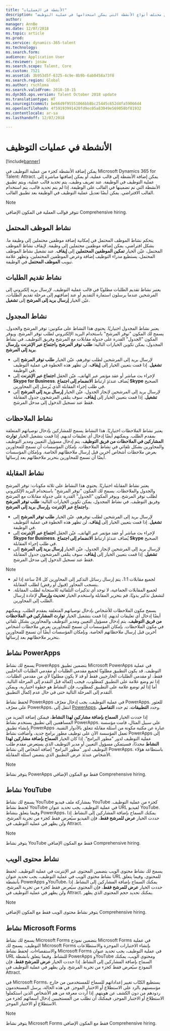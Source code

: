 ```yaml
---
title: "الأنشطة في العمليات"
description: "يوفر هذا الموضوع معلومات حول مختلف أنواع الأنشطة التي يمكن استخدامها في عملية التوظيف."
author: 
manager: AnnBe
ms.date: 12/07/2018
ms.topic: article
ms.prod: 
ms.service: dynamics-365-talent
ms.technology: 
ms.search.form: 
audience: Application User
ms.reviewer: josaw
ms.search.scope: Talent, Core
ms.custom: 7521
ms.assetid: 3b953d5f-6325-4c9e-8b9b-6ab0458a73f8
ms.search.region: Global
ms.author: rschloma
ms.search.validFrom: 2018-10-15
ms.dyn365.ops.version: Talent October 2018 update
ms.translationtype: HT
ms.sourcegitcommit: be66d9f95551066bb8bc25445c652d4fa59066d4
ms.openlocfilehash: 4f59193991420fd9ec05a83049e569058bf81932
ms.contentlocale: ar-sa
ms.lasthandoff: 12/07/2018

---
```


# <a name="activities-in-the-hiring-processes"></a>الأنشطة في عمليات التوظيف

[!include[banner](../includes/banner.md)]

يمكن إضافة الأنشطة كجزء من عملية التوظيف في Microsoft Dynamics 365 for Talent: Attract. يمكن إضافة الأنشطة إلى قالب عملية، أو يمكن إضافتها مباشرة إلى عملية التوظيف في الوظيفة. عند تعريف وظيف، يتم تحديد قالب عملية، ويتم تطبيق الأنشطة التي تم تضمينها في القالب على الوظيفة. إذا لم يتم تحديد قالب، يتم استخدام القالب الافتراضي. يمكن أيضًا تعديل عملية التوظيف في الوظيفة بعد تطبيق القالب.

> [!NOTE] 
> تتوفر قوالب العملية في المكون الإضافي Comprehensive hiring.

## <a name="prospect-activity"></a>نشاط الموظف المحتمل

يتحكم نشاط الموظف المحتمل في إمكانية إضافة موظفين محتملين إلى وظيفة ما. بشكل افتراضي، يمكن إضافة موظفين محتملين إلى وظيفة. لإيقاف نشاط الموظف المحتمل، عيّن الخيار **تمكين الموظفين المحتملين** إلى **إيقاف**. عند تشغيل نشاط الموظف المحتمل، يستطيع مدراء التوظيف إضافة وعرض الموظفين المحتملين، وتظهر علامة تبويب **الموظف المحتمل** في الوظيفة.

## <a name="application-activity"></a>نشاط تقديم الطلبات

يعتبر نشاط تقديم الطلبات مطلوبًا في قالب عملية التوظيف. لإرسال بريد إلكتروني إلى المرشحين عندما يرسلون استمارة التقديم أو عند إضافتهم إلى مرحلة تقديم الطلبات، عيّن الخيار **إرسال بريد إلى المرشح** إلى **تشغيل**.

## <a name="scheduler-activity"></a>نشاط المجدول

يعتبر نشاط المجدول اختياريًا. يحتوي هذا النشاط على مكونين: توفر المرشح والجدول. يسمح لك المكون "توفر المرشح" باستخدام البريد الإلكتروني لطلب توفر المرشح. ويوفر المكون "الجدول" القدرة على جدولة مقابلات مع المرشح وفريق التوظيف. في نشاط المجدول، يمكن تكوين الخيارات التالية: **طلب توفر المرشح‬** و**اجتماع عبر الإنترنت** و**إرسال بريد إلى المرشح**.

- لإرسال بريد إلى المرشحين لطلب توفرهم، عيّن الخيار **طلب توفر المرشح** إلى **تشغيل**. إذا قمت بتعيين الخيار إلى **إيقاف**، لن تظهر هذه الخطوة في عملية التوظيف في الوظيفة.
- لإجراء بث مباشر أو عقد مؤتمر عبر الهاتف، عيّن الحقل **اجتماع عبر الإنترنت** إلى **Skype for Business**. يُضاف عندئذٍ ارتباط **الانضمام إلى اجتماع Skype** الصحيح في طلب إجراء المقابلة الذي يُرسل إلى المحاورين.
- لإرسال بريد إلى المرشحين لإنجاز الجدول، عيّن الخيار **إرسال بريد إلى المرشح** إلى **تشغيل**. إذا قمت بتعيين الخيار إلى **إيقاف**، سوف يتلقى المرشحون جدول المقابلة فقط عند تسجيل الدخول إلى مدخل المرشح.

## <a name="feedback-activity"></a>نشاط الملاحظات

يعتبر نشاط الملاحظات اختياريًا. هذا النشاط يسمح للمشاركين بإدخال توصياتهم المتعلقة بمقدم الطلب. ويمكنهم أيضًا إدخال أي تعليقات لديهم. إذا قمت بتشغيل الخيار **توارث المشاركين في الملاحظات من فريق التوظيف‬**، يتم إدخال مسؤول التعيين ومدير التوظيف والمحاورين بشكل تلقائي في نشاط الملاحظات. بإمكان المؤسسات أن تسمح للمحاورين بعرض ملاحظات أشخاص آخرين قبل إرسال ملاحظاتهم الخاصة. وبإمكان المؤسسات أيضًا أن تسمح للمحاورين بتحرير ملاحظاتهم بعد إرسالها.

## <a name="interview-activity"></a>نشاط المقابلة

يعتبر نشاط المقابلة اختياريًا. يحتوي هذا النشاط على ثلاثة مكونات: توفر المرشح والجدول والملاحظات. يسمح لك المكون "توفر المرشح" باستخدام البريد الإلكتروني لطلب توفر المرشح. ويوفر المكون "الجدول" القدرة على جدولة مقابلات مع المرشح وفريق التوظيف. في نشاط المجدول، يمكن تكوين الخيارات التالية: **طلب توفر المرشح‬** و**اجتماع عبر الإنترنت** و**إرسال بريد إلى المرشح**.

- لإرسال بريد إلى المرشحين لطلب توفرهم، عيّن الخيار **طلب توفر المرشح** إلى **تشغيل**. إذا قمت بتعيين الخيار إلى **إيقاف**، لن تظهر هذه الخطوة في عملية التوظيف في الوظيفة.
- لإجراء بث مباشر أو عقد مؤتمر عبر الهاتف، عيّن الحقل **اجتماع عبر الإنترنت** إلى **Skype for Business**. يُضاف عندئذٍ ارتباط **الانضمام إلى اجتماع Skype** الصحيح في طلب إجراء المقابلة.
- لإرسال بريد إلى المرشحين لإنجاز الجدول، عيّن الخيار **إرسال بريد إلى المرشح** إلى **تشغيل**. إذا قمت بتعيين الخيار إلى **إيقاف**، سوف يتلقى المرشحون جدول المقابلة فقط عند تسجيل الدخول إلى مدخل المرشح.

>[!NOTE]
> - لجميع مقابلات 1:1، يتم إرسال رسائل التذكير إلى المحاورين كل 24 ساعة إذا لم يتسجب المحاور (قبول أو رفض) لطلب المقابلة.
> - لجميع المقابلات الجماعية، لا توجد أي تذكيرات التلقائية للاستجابة لطلب المقابلة. لتشغيل تذكير يدويًا، قم بتحرير المقابلة واستخدم الخيار **تحديث وإرسال** لإعادة إرسال الطلب إلى المحاورين.

يسمح مكون الملاحظات للأشخاص بإدخال توصياتهم المتعلقة بمقدم الطلب. ويمكنهم أيضًا إدخال أي تعليقات لديهم. إذا قمت بتشغيل الخيار **توارث المشاركين في الملاحظات من فريق التوظيف‬**، يتم إدخال مسؤول التعيين ومدير التوظيف والمحاورين بشكل تلقائي في مكون الملاحظات. بإمكان المؤسسات أن تسمح للمحاورين بعرض ملاحظات أشخاص آخرين قبل إرسال ملاحظاتهم الخاصة. وبإمكان المؤسسات أيضًا أن تسمح للمحاورين بتحرير ملاحظاتهم بعد إرسالها.

## <a name="powerapps-activity"></a>نشاط PowerApps

يسمح لك نشاط PowerApps بتضمين تطبيق Microsoft PowerApps في عملية التوظيف. قد يكون التطبيق مطلوبًا لجميع مقدمي الطلبات أو مقدمي الطلبات الداخليين فقط، او مقدمي الطلبات الخارجيين فقط أو قد لا يكون مطلوبًا لأي من مقدمي الطلبات. إذا تم وضع علامة على التطبيق كمطلوب، فيجب إكماله قبل التقدم إلى المرحلة التالية. أما إذا لم توضع علامة على التطبيق كمطلوب، فإن النشاط هو خطوة اختيارية، ويمكن التقدم إلى المرحلة التالية حتى في حال عدم إكمال التطبيق.

لحفظ نشاط PowerApps في عملية التوظيف، يجب إدخال معرّف PowerApps. للعثور على معرّف PowerApps، انتقل إلى [PowerApps](https://web.powerapps.com)، وحدد **التطبيقات**، ثم حدد **التفاصيل**.

إذا حددت الخيار **السماح بإضافة مشاركين لهذا النشاط**، فيمكن إضافة المزيد من المساهمين إلى تطبيق يستخدم نشاط PowerApps. على سبيل المثال، قامت مؤسسة بإنشاء تطبيق PowerApps عبارة عن مكتبة مكونة من أسئلة مقابلة تتعلق بالأدوار التقنية. تعمل المؤسسة الآن على توظيف مطور برامج جديد، وأضافت نشاط PowerApps إلى عملية التوظيف لدور "مطور البرامج". إذا كان الخيار **السماح بإضافة مشاركين لهذا النشاط** محددًا، فسيتمكن مسؤول التعيين أو مدير التوظيف الذي يستعرض مقدم طلب التوظيف لدور "مطور البرامج" إضافة أشخاص إلى نشاط PowerApps. باستطاعة هؤلاء الأشخاص عندئذ عرض التطبيق الذي يتضمن أسئلة المقابلة.

> [!NOTE]
> يتوفر نشاط PowerApps فقط مع المكون الإضافي Comprehensive hiring.

## <a name="youtube-activity"></a>نشاط YouTube

يسمح لك نشاط YouTube بمشاركة ملف فيديو YouTube كجزء من عملية التوظيف. لحفظ نشاط YouTube في عملية التوظيف، يجب تحديد عنوان URL لفيديو YouTube. وفيما يتعلق بنشاط PowerApps، يمكنك السماح بإضافة المشاركين إلى النشاط. إذا حددت الخيار **عرض للمرشح فقط**، فإن الفيديو سيُعرض فقط كجزء من تجربة المرشح. ولن يظهر في عملية التوظيف في Attract.

> [!NOTE]
> يتوفر نشاط YouTube فقط مع المكون الإضافي Comprehensive hiring.

## <a name="web-content-activity"></a>نشاط محتوى الويب

يسمح لك نشاط محتوى الويب بتضمين المحتوى عبر الإنترنت في عملية التوظيف. لحفظ نشاط محتوى الويب في عملية التوظيف، يجب تحديد عنوان URL للمحتوى. وفيما يتعلق بأنشطة PowerApps وYouTube، يمكنك السماح بإضافة المشاركين إلى النشاط. إذا حددت الخيار **عرض للمرشح فقط**، فإن المحتوى سيُعرض فقط كجزء من تجربة المرشح. ولن يظهر في عملية التوظيف في Attract. يمكنك تحديد حجم المحتوى الذي يظهر.

> [!NOTE]
> يتوفر نشاط محتوى الويب فقط مع المكون الإضافي Comprehensive hiring.

## <a name="microsoft-forms-activity"></a>نشاط Microsoft Forms

يسمح لك نشاط Microsoft Forms بتضمين نموذج Microsoft Forms في عملية التوظيف. يسمح لك Microsoft Forms بإنشاء الاختبارات الموجزة والاستطلاعات والاستقصاءات. لحفظ نشاط Microsoft Forms في عملية التوظيف، يجب تحديد عنوان URL للنشاط. وفيما يتعلق بأنشطة PowerApps وYouTube ومحتوى الويب، يمكنك السماح بإضافة المشاركين إلى النشاط. إذا حددت الخيار **عرض للمرشح فقط**، فإن النموذج سيُعرض فقط كجزء من تجربة المرشح. ولن يظهر في عملية التوظيف في Attract.

في Microsoft Forms، يستطيع الكتّاب تغيير إعداداتهم للسماح للمستخدمين من خارج مؤسستهم بالرد على الاستطلاع أو الاختبار الموجز. في هذه الحالة، يرسل المستخدمون ردودهم من دون الكشف عن هويتهم. إذا أردت معرفة من هم الأشخاص الذين استكملوا الاستطلاع أو الاختبار الموجز، فيمكنك أن تطلب من المستجيبين إدخال أسمائهم كجزء من الاستطلاع أو الاختبار الموجز.

> [!NOTE]
> يتوفر نشاط Microsoft Forms فقط مع المكون الإضافي Comprehensive hiring.

